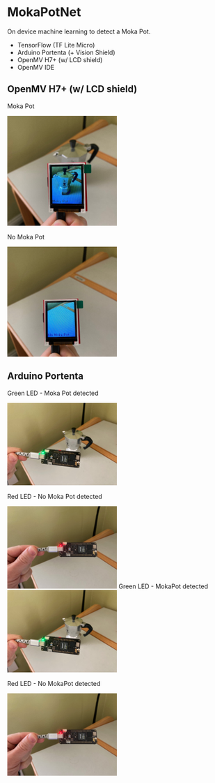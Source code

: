 # MokaPotNet

On device machine learning to detect a Moka Pot. 

- TensorFlow (TF Lite Micro)
- Arduino Portenta (+ Vision Shield)
- OpenMV H7+ (w/ LCD shield)
- OpenMV IDE

## OpenMV H7+ (w/ LCD shield)

Moka Pot

<img src="./MokaOMV.jpg" width=50% height=50%/>

No Moka Pot

<img src="./noMokaOMV.jpg" width=50% height=50%/>


## Arduino Portenta

Green LED - Moka Pot detected

<img src="./MokaPot.jpg" width=50% height=50%/>


Red LED -  No Moka Pot detected

<img src="./NoMokaPot.jpg" width=50% height=50%/>
Green LED - MokaPot detected

<img src="./MokaPot.jpg" width=50% height=50%/>


Red LED -  No MokaPot detected

<img src="./NoMokaPot.jpg" width=50% height=50%/>
